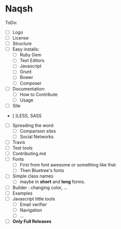 # Naqsh

ToDo:
+ [ ] Logo
+ [ ] License
+ [ ] Structure
+ [ ] Easy installs:
    + [ ] Ruby Gem
    + [ ] Text Editors
    + [ ] Javascript
    + [ ] Grunt
    + [ ] Bower
    + [ ] Composer
+ [ ] Documentation:
    + [ ] How to Contribute
    + [ ] Usage
+ [ ] Site
+ [ ]LESS, SASS
+ [ ] Spreading the word:
    + [ ] Comparison sites
    + [ ] Social Networks
+ [ ] Travis
+ [ ] Test tools
+ [ ] Contributing.md
+ [ ] Fonts
    + [ ] First from font awesome or something like that
    + [ ] Then Bluetree's fonts
+ [ ] Simple class names
    + [ ] maybe in **short** and **long** forms.
+ [ ] Builder : changing color, ...
+ [ ] Examples
+ [ ] Javascript little tools
    + [ ] Email verifier
    + [ ] Navigation
    + [ ] ...
+ [ ] **Only Full Releases**
